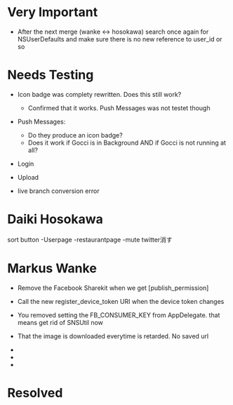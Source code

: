 



Very Important
==============

- After the next merge (wanke <-> hosokawa) search once again for NSUserDefaults and make sure there is no new reference to user_id or so

Needs Testing
=============

- Icon badge was complety rewritten. Does this still work?
    - Confirmed that it works. Push Messages was not testet though

- Push Messages:
    - Do they produce an icon badge?
    - Does it work if Gocci is in Background AND if Gocci is not running at all?

- Login

- Upload

- live branch conversion error


Daiki Hosokawa
==============

<Sort>
sort button

<movie check>
-Userpage
-restaurantpage
-mute

<action sheet>
twitter消す

Markus Wanke
============


 -  Remove the Facebook Sharekit when we get [publish_permission]

 -  Call the new register_device_token URI when the device token changes

 -  You removed setting the FB_CONSUMER_KEY from AppDelegate. that means get rid of SNSUtil now

 -  That the image is downloaded everytime is retarded. No saved url

 -  

 -  

 -  


Resolved
========















